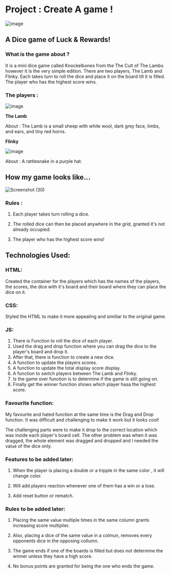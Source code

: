 
# Project : Create A game ! 

![image](https://media.git.generalassemb.ly/user/49856/files/1f4bfd14-82c1-4c19-a37c-669548371456)

## A Dice game of Luck & Rewards!

### What is the game about ?

It is a mini dice game called Knockelbones from the The Cult of The Lambs however it is the very simple edition. There are two players, The Lamb and Flinky. 
Each takes turn to roll the dice and place it on the board till it is filled. The player who has the highest score wins. 

### The players : 


![image](https://media.git.generalassemb.ly/user/49856/files/271917fd-b1e8-41f7-a946-ff48aec91af7)

**The Lamb** 

About : The Lamb is a small sheep with white wool, dark grey face, limbs, and ears, and tiny red horns.

**Flinky** 

![image](https://media.git.generalassemb.ly/user/49856/files/0c90a77c-0a7e-4faf-94d3-00b859da121c)

About : A rattlesnake in a purple hat. 


## How my game looks like... 

![Screenshot (30)](https://media.git.generalassemb.ly/user/49856/files/9a185efc-6c83-4222-a786-148f26c5bcb3)

### Rules  : 

1. Each player takes turn rolling a dice.

2. The rolled dice can then be placed anywhere in the grid, granted it's not already occupied.

3. The player who has the highest score wins!



## Technologies Used: 

### HTML: 

Created the container for the players which has the names of the players, the scores, the dice with it's board and their board where they can place the dice on it.


### CSS:

Styled the HTML to make it more appealing and similiar to the original game. 

### JS:

1. There is Function to roll the dice of each player. 
2. Used the drag and drop function where you can drag the dice to the player's board and drop it. 
3. After that, there is function to create a new dice. 
4. A function to update the players scores. 
5. A function to update the total display score display. 
6. A function to switch players between The Lamb and Flinky. 
7. Is the game over function is to determine if the game is still going on. 
8. Finally get the winner function shows which player hasa the highest score. 


### Favourite function:

My favourite and hated function  at the same time is the Drag and Drop function. It was difficult and challenging to make it work but it looks cool!

The challenging parts were to make it drop to the correct location which was inside each player's board cell. The other problem was when it was dragged, the whole element was dragged and dropped and I needed the value of the dice only. 


### Features to be added later:

1. When the player is placing a double or a tripple in the same color , it will change color.

2. Will add players reaction whenever one of them has a win or a lose. 

3. Add reset button or rematch. 


### Rules to be added later:

1. Placing the same value multiple times in the same column grants increasing score multiplier.

2. Also, placing a dice of the same value in a colmun, removes every opponents dice in the opposing collumn.

3. The game ends if one of the boards is filled but does not determine the winner unless they have a high score.

4. No bonus points are granted for being the one who ends the game.
